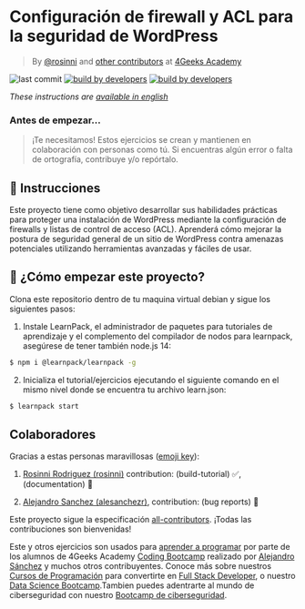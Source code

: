 <!-- hide -->
# Configuración de firewall y ACL para la seguridad de WordPress

> By [@rosinni](https://github.com/rosinni) and [other contributors](https://github.com/breatheco-de/configuring-firewall-and-acl-exercise-tutorial/graphs/contributors) at [4Geeks Academy](https://4geeksacademy.co/)

![last commit](https://img.shields.io/github/last-commit/breatheco-de/configuring-firewall-and-acl-exercise-tutorial)
[![build by developers](https://img.shields.io/badge/build_by-Developers-blue)](https://4geeks.com)
[![build by developers](https://img.shields.io/twitter/follow/4geeksacademy?style=social&logo=twitter)](https://twitter.com/4geeksacademy)

*These instructions are [available in english](https://github.com/breatheco-de/configuring-firewall-and-acl-exercise-tutorial/blob/main/README.md)*

### Antes de empezar...

> ¡Te necesitamos! Estos ejercicios se crean y mantienen en colaboración con personas como tú. Si encuentras algún error o falta de ortografía, contribuye y/o repórtalo.
<!-- endhide -->

## 📝 Instrucciones

Este proyecto tiene como objetivo desarrollar sus habilidades prácticas para proteger una instalación de WordPress mediante la configuración de firewalls y listas de control de acceso (ACL). Aprenderá cómo mejorar la postura de seguridad general de un sitio de WordPress contra amenazas potenciales utilizando herramientas avanzadas y fáciles de usar.

<onlyfor saas="false" withBanner="false">

## 🌱 ¿Cómo empezar este proyecto?

Clona este repositorio dentro de tu maquina virtual debian y sigue los siguientes pasos:

1. Instale LearnPack, el administrador de paquetes para tutoriales de aprendizaje y el complemento del compilador de nodos para learnpack, asegúrese de tener también node.js 14:

```bash
$ npm i @learnpack/learnpack -g
```

2. Inicializa el tutorial/ejercicios ejecutando el siguiente comando en el mismo nivel donde se encuentra tu archivo learn.json:

```bash
$ learnpack start
```
</onlyfor>

<!-- hide -->

## Colaboradores

Gracias a estas personas maravillosas ([emoji key](https://github.com/kentcdodds/all-contributors#emoji-key)):

1. [Rosinni Rodriguez (rosinni)](https://github.com/rosinni) contribution: (build-tutorial) ✅, (documentation) 📖
  
2. [Alejandro Sanchez (alesanchezr)](https://github.com/alesanchezr),  contribution: (bug reports) 🐛

Este proyecto sigue la especificación [all-contributors](https://github.com/kentcdodds/all-contributors). ¡Todas las contribuciones son bienvenidas!

Este y otros ejercicios son usados para [aprender a programar](https://4geeksacademy.com/es/aprender-a-programar/aprender-a-programar-desde-cero) por parte de los alumnos de 4Geeks Academy [Coding Bootcamp](https://4geeksacademy.com/us/coding-bootcamp) realizado por [Alejandro Sánchez](https://twitter.com/alesanchezr) y muchos otros contribuyentes. Conoce más sobre nuestros [Cursos de Programación](https://4geeksacademy.com/es/curso-de-programacion-desde-cero?lang=es) para convertirte en [Full Stack Developer](https://4geeksacademy.com/es/coding-bootcamps/desarrollador-full-stack/?lang=es), o nuestro [Data Science Bootcamp](https://4geeksacademy.com/es/coding-bootcamps/curso-datascience-machine-learning).Tambien puedes adentrarte al mundo de ciberseguridad con nuestro [Bootcamp de ciberseguridad](https://4geeksacademy.com/es/coding-bootcamps/curso-ciberseguridad).
<!-- endhide -->
